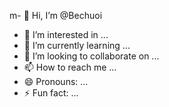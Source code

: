 m- 👋 Hi, I’m @Bechuoi
- 👀 I’m interested in ...
- 🌱 I’m currently learning ...
- 💞️ I’m looking to collaborate on ...
- 📫 How to reach me ...
- 😄 Pronouns: ...
- ⚡ Fun fact: ...

<!---
Bechuoi/Bechuoi is a ✨ special ✨ repository because its `README.md` (this file) appears on your GitHub profile.
You can click the Preview link to take a look at your changes.
--->
